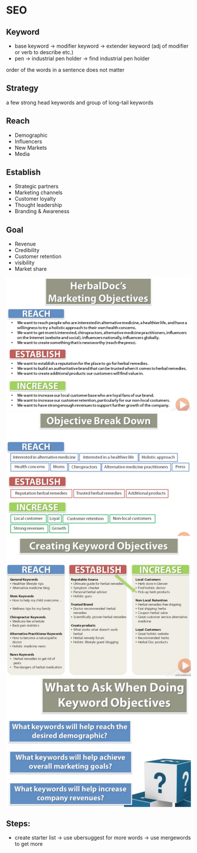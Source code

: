 # SEO

## Keyword

- base keyword -> modifier keyword -> extender keyword (adj of modifier or verb to describe etc.)
- pen -> industrial pen holder -> find industrial pen holder

order of the words in a sentence does not matter

## Strategy
a few strong head keywords and group of long-tail keywords

## Reach
- Demographic
- Influencers
- New Markets
- Media

## Establish
- Strategic partners
- Marketing channels
- Customer loyalty
- Thought leadership
- Branding & Awareness

## Goal
- Revenue
- Credibility
- Customer retention
- visibility
- Market share

![example](./example.png)
![example](./breakdown.png)
![example](./objective.png)
![example](./Qns.png)


## Steps:
- create starter list -> use ubersuggest for more words -> use mergewords to get more
